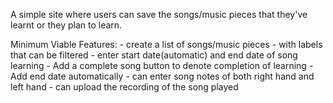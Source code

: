 A simple site where users can save the songs/music pieces that they've learnt or they plan to learn.

Minimum Viable Features:
	- create a list of songs/music pieces
	- with labels that can be filtered
	- enter start date(automatic) and end date of song learning
		- Add a complete song button to denote completion of learning 
		- Add end date automatically
	- can enter song notes of both right hand and left hand 
	- can upload the recording of the song played


